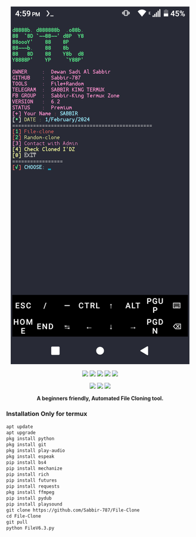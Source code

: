 <!-- FILE-CLONING -->
<p align="center">
  <img src="https://github.com/Sabbir-787/File-Clone/blob/main/Screenshot_20240201-165937.png">
</p>

<p align="center">
  <img src="https://img.shields.io/badge/Version-6.3-red?style=for-the-badge">
  <img src="https://img.shields.io/github/license/Sabbir-787/File-Clone?style=for-the-badge">
  <img src="https://img.shields.io/github/stars/Sabbir-787/File-Clone?style=for-the-badge">
  <img src="https://img.shields.io/github/issues/Sabbir-787/File-Clone?color=red&style=for-the-badge">
  <img src="https://img.shields.io/github/forks/Sabbir-787/File-Clone?color=teal&style=for-the-badge">
</p>

<p align="center">
  <img src="https://img.shields.io/badge/Author-SN--SABBIR-blue?style=flat-square">
  <img src="https://img.shields.io/badge/Written%20In-PYTHON-darkcyan?style=flat-square">
  <img src="https://hits.seeyoufarm.com/api/count/incr/badge.svg?url=https%3A%2F%2Fgithub.com%2FSabbir-787%2FFile-Clone&title=Visitors&edge_flat=false"/></a>
</p>

<p align="center"><b>A beginners friendly, Automated File Cloning tool.</b></p>



### Installation Only for termux

  ```
  apt update
  apt upgrade
  pkg install python
  pkg install git
  pkg install play-audio
  pkg install espeak
  pip install bs4
  pip install mechanize
  pip install rich
  pip install futures
  pip install requests
  pkg install ffmpeg
  pip install pydub
  pip install playsound
  git clone https://github.com/Sabbir-787/File-Clone
  cd File-Clone
  git pull
  python FileV6.3.py
  ```

<table>

<!-- // -->

<!-- // -->

